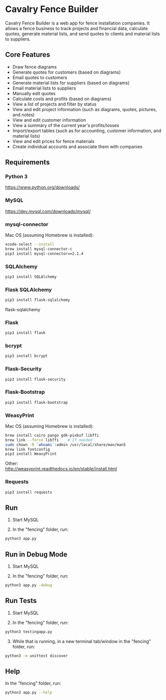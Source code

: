 # Cavalry Fence Builder

Cavalry Fence Builder is a web app for fence installation companies. It allows a fence business to track projects and financial data, calculate quotes, generate material lists, and send quotes to clients and material lists to suppliers.

## Core Features

* Draw fence diagrams
* Generate quotes for customers (based on diagrams)
* Email quotes to customers
* Generate material lists for suppliers (based on diagrams)
* Email material lists to suppliers
* Manually edit quotes
* Calculate costs and profits (based on diagrams)
* View a list of projects and filter by status
* View and edit project information (such as diagrams, quotes, pictures, and notes)
* View and edit customer information
* View a summary of the current year's profits/losses
* Import/export tables (such as for accounting, customer information, and material lists)
* View and edit prices for fence materials
* Create individual accounts and associate them with companies

## Requirements

### Python 3

https://www.python.org/downloads/

### MySQL

https://dev.mysql.com/downloads/mysql/

### mysql-connector

Mac OS (assuming Homebrew is installed):
```bash
xcode-select --install
brew install mysql-connector-c
pip3 install mysql-connector==2.1.4
```

### SQLAlchemy

```bash
pip3 install SQLAlchemy
```

### Flask SQLAlchemy

```bash
pip3 install flask-sqlalchemy
```

flask-sqlalchemy

### Flask

```bash
pip3 install flask
```

### bcrypt

```bash
pip3 install bcrypt
```

### Flask-Security

```bash
pip3 install flask-security
```

### Flask-Bootstrap

```bash
pip3 install flask-bootstrap
```

### WeasyPrint

Mac OS (assuming Homebrew is installed):
```bash
brew install cairo pango gdk-pixbuf libffi
brew link --force libffi    # If needed
sudo chown -R `whoami`:admin /usr/local/share/man/man5
brew link fontconfig
pip3 install WeasyPrint
```

Other:<br>
http://weasyprint.readthedocs.io/en/stable/install.html

### Requests

```bash
pip3 install requests
```

## Run

1. Start MySQL

2. In the "fencing" folder, run:
```bash
python3 app.py
```

## Run in Debug Mode

1. Start MySQL

2. In the "fencing" folder, run:
```bash
python3 app.py -debug
```

## Run Tests

1. Start MySQL

2. In the "fencing" folder, run:
```bash
python3 testingapp.py
```

3. While that is running, in a new terminal tab/window in the "fencing" folder, run:
```bash
python3 -m unittest discover
```

## Help

In the "fencing" folder, run:
```bash
python3 app.py --help
```